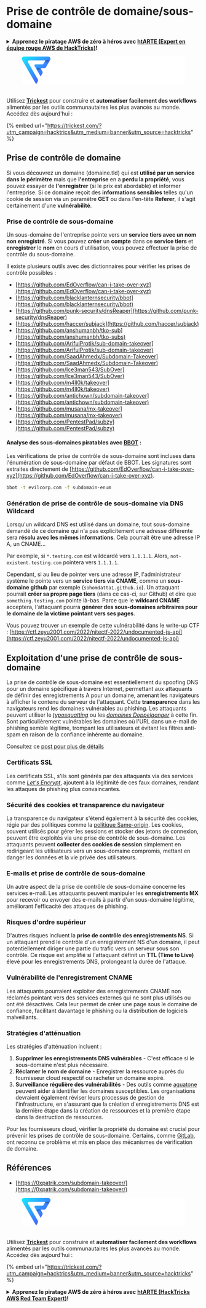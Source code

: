 # Prise de contrôle de domaine/sous-domaine

<details>

<summary><strong>Apprenez le piratage AWS de zéro à héros avec</strong> <a href="https://training.hacktricks.xyz/courses/arte"><strong>htARTE (Expert en équipe rouge AWS de HackTricks)</strong></a><strong>!</strong></summary>

Autres façons de soutenir HackTricks :

* Si vous souhaitez voir votre **entreprise annoncée dans HackTricks** ou **télécharger HackTricks en PDF**, consultez les [**PLANS D'ABONNEMENT**](https://github.com/sponsors/carlospolop) !
* Obtenez le [**swag officiel PEASS & HackTricks**](https://peass.creator-spring.com)
* Découvrez [**La famille PEASS**](https://opensea.io/collection/the-peass-family), notre collection exclusive de [**NFTs**](https://opensea.io/collection/the-peass-family)
* **Rejoignez le** 💬 [**groupe Discord**](https://discord.gg/hRep4RUj7f) ou le [**groupe Telegram**](https://t.me/peass) ou **suivez-nous** sur **Twitter** 🐦 [**@carlospolopm**](https://twitter.com/hacktricks_live)**.**
* **Partagez vos astuces de piratage en soumettant des PR aux** [**HackTricks**](https://github.com/carlospolop/hacktricks) et [**HackTricks Cloud**](https://github.com/carlospolop/hacktricks-cloud) dépôts GitHub.

</details>

<figure><img src="../.gitbook/assets/image (3) (1) (1) (1) (1).png" alt=""><figcaption></figcaption></figure>

\
Utilisez [**Trickest**](https://trickest.com/?utm\_campaign=hacktrics\&utm\_medium=banner\&utm\_source=hacktricks) pour construire et **automatiser facilement des workflows** alimentés par les outils communautaires les plus avancés au monde.\
Accédez dès aujourd'hui :

{% embed url="https://trickest.com/?utm_campaign=hacktrics&utm_medium=banner&utm_source=hacktricks" %}

## Prise de contrôle de domaine

Si vous découvrez un domaine (domaine.tld) qui est **utilisé par un service dans le périmètre** mais que **l'entreprise** en a **perdu la propriété**, vous pouvez essayer de **l'enregistrer** (si le prix est abordable) et informer l'entreprise. Si ce domaine reçoit des **informations sensibles** telles qu'un cookie de session via un paramètre **GET** ou dans l'en-tête **Referer**, il s'agit certainement d'une **vulnérabilité**.

### Prise de contrôle de sous-domaine

Un sous-domaine de l'entreprise pointe vers un **service tiers avec un nom non enregistré**. Si vous pouvez **créer** un **compte** dans ce **service tiers** et **enregistrer** le **nom** en cours d'utilisation, vous pouvez effectuer la prise de contrôle du sous-domaine.

Il existe plusieurs outils avec des dictionnaires pour vérifier les prises de contrôle possibles :

* [https://github.com/EdOverflow/can-i-take-over-xyz](https://github.com/EdOverflow/can-i-take-over-xyz)
* [https://github.com/blacklanternsecurity/bbot](https://github.com/blacklanternsecurity/bbot)
* [https://github.com/punk-security/dnsReaper](https://github.com/punk-security/dnsReaper)
* [https://github.com/haccer/subjack](https://github.com/haccer/subjack)
* [https://github.com/anshumanbh/tko-sub](https://github.com/anshumanbh/tko-subs)
* [https://github.com/ArifulProtik/sub-domain-takeover](https://github.com/ArifulProtik/sub-domain-takeover)
* [https://github.com/SaadAhmedx/Subdomain-Takeover](https://github.com/SaadAhmedx/Subdomain-Takeover)
* [https://github.com/Ice3man543/SubOver](https://github.com/Ice3man543/SubOver)
* [https://github.com/m4ll0k/takeover](https://github.com/m4ll0k/takeover)
* [https://github.com/antichown/subdomain-takeover](https://github.com/antichown/subdomain-takeover)
* [https://github.com/musana/mx-takeover](https://github.com/musana/mx-takeover)
* [https://github.com/PentestPad/subzy](https://github.com/PentestPad/subzy)

#### Analyse des sous-domaines piratables avec [BBOT](https://github.com/blacklanternsecurity/bbot) :

Les vérifications de prise de contrôle de sous-domaine sont incluses dans l'énumération de sous-domaine par défaut de BBOT. Les signatures sont extraites directement de [https://github.com/EdOverflow/can-i-take-over-xyz](https://github.com/EdOverflow/can-i-take-over-xyz).
```bash
bbot -t evilcorp.com -f subdomain-enum
```
### Génération de prise de contrôle de sous-domaine via DNS Wildcard

Lorsqu'un wildcard DNS est utilisé dans un domaine, tout sous-domaine demandé de ce domaine qui n'a pas explicitement une adresse différente sera **résolu avec les mêmes informations**. Cela pourrait être une adresse IP A, un CNAME...

Par exemple, si `*.testing.com` est wildcardé vers `1.1.1.1`. Alors, `not-existent.testing.com` pointera vers `1.1.1.1`.

Cependant, si au lieu de pointer vers une adresse IP, l'administrateur système le pointe vers un **service tiers via CNAME**, comme un **sous-domaine github** par exemple (`sohomdatta1.github.io`). Un attaquant pourrait **créer sa propre page tiers** (dans ce cas-ci, sur Github) et dire que `something.testing.com` pointe là-bas. Parce que le **wildcard CNAME** acceptera, l'attaquant pourra **générer des sous-domaines arbitraires pour le domaine de la victime pointant vers ses pages**.

Vous pouvez trouver un exemple de cette vulnérabilité dans le write-up CTF : [https://ctf.zeyu2001.com/2022/nitectf-2022/undocumented-js-api](https://ctf.zeyu2001.com/2022/nitectf-2022/undocumented-js-api)

## Exploitation d'une prise de contrôle de sous-domaine

La prise de contrôle de sous-domaine est essentiellement du spoofing DNS pour un domaine spécifique à travers Internet, permettant aux attaquants de définir des enregistrements A pour un domaine, amenant les navigateurs à afficher le contenu du serveur de l'attaquant. Cette **transparence** dans les navigateurs rend les domaines vulnérables au phishing. Les attaquants peuvent utiliser le [_typosquatting_](https://en.wikipedia.org/wiki/Typosquatting) ou les [_domaines Doppelganger_](https://en.wikipedia.org/wiki/Doppelg%C3%A4nger) à cette fin. Sont particulièrement vulnérables les domaines où l'URL dans un e-mail de phishing semble légitime, trompant les utilisateurs et évitant les filtres anti-spam en raison de la confiance inhérente au domaine.

Consultez ce [post pour plus de détails](https://0xpatrik.com/subdomain-takeover/)

### **Certificats SSL**
Les certificats SSL, s'ils sont générés par des attaquants via des services comme [_Let's Encrypt_](https://letsencrypt.org/), ajoutent à la légitimité de ces faux domaines, rendant les attaques de phishing plus convaincantes.

### **Sécurité des cookies et transparence du navigateur**
La transparence du navigateur s'étend également à la sécurité des cookies, régie par des politiques comme la [politique Same-origin](https://en.wikipedia.org/wiki/Same-origin_policy). Les cookies, souvent utilisés pour gérer les sessions et stocker des jetons de connexion, peuvent être exploités via une prise de contrôle de sous-domaine. Les attaquants peuvent **collecter des cookies de session** simplement en redirigeant les utilisateurs vers un sous-domaine compromis, mettant en danger les données et la vie privée des utilisateurs.

### **E-mails et prise de contrôle de sous-domaine**
Un autre aspect de la prise de contrôle de sous-domaine concerne les services e-mail. Les attaquants peuvent manipuler les **enregistrements MX** pour recevoir ou envoyer des e-mails à partir d'un sous-domaine légitime, améliorant l'efficacité des attaques de phishing.

### **Risques d'ordre supérieur**
D'autres risques incluent la **prise de contrôle des enregistrements NS**. Si un attaquant prend le contrôle d'un enregistrement NS d'un domaine, il peut potentiellement diriger une partie du trafic vers un serveur sous son contrôle. Ce risque est amplifié si l'attaquant définit un **TTL (Time to Live)** élevé pour les enregistrements DNS, prolongeant la durée de l'attaque.

### Vulnérabilité de l'enregistrement CNAME
Les attaquants pourraient exploiter des enregistrements CNAME non réclamés pointant vers des services externes qui ne sont plus utilisés ou ont été désactivés. Cela leur permet de créer une page sous le domaine de confiance, facilitant davantage le phishing ou la distribution de logiciels malveillants.

### **Stratégies d'atténuation**
Les stratégies d'atténuation incluent :
1. **Supprimer les enregistrements DNS vulnérables** - C'est efficace si le sous-domaine n'est plus nécessaire.
2. **Réclamer le nom de domaine** - Enregistrer la ressource auprès du fournisseur cloud respectif ou racheter un domaine expiré.
3. **Surveillance régulière des vulnérabilités** - Des outils comme [aquatone](https://github.com/michenriksen/aquatone) peuvent aider à identifier les domaines susceptibles. Les organisations devraient également réviser leurs processus de gestion de l'infrastructure, en s'assurant que la création d'enregistrements DNS est la dernière étape dans la création de ressources et la première étape dans la destruction de ressources.

Pour les fournisseurs cloud, vérifier la propriété du domaine est crucial pour prévenir les prises de contrôle de sous-domaine. Certains, comme [GitLab](https://about.gitlab.com/2018/02/05/gitlab-pages-custom-domain-validation/), ont reconnu ce problème et mis en place des mécanismes de vérification de domaine.

## Références
* [https://0xpatrik.com/subdomain-takeover/](https://0xpatrik.com/subdomain-takeover/)

<figure><img src="../.gitbook/assets/image (3) (1) (1) (1) (1).png" alt=""><figcaption></figcaption></figure>

\
Utilisez [**Trickest**](https://trickest.com/?utm\_campaign=hacktrics\&utm\_medium=banner\&utm\_source=hacktricks) pour construire et **automatiser facilement des workflows** alimentés par les outils communautaires les plus avancés au monde.\
Accédez dès aujourd'hui :

{% embed url="https://trickest.com/?utm_campaign=hacktrics&utm_medium=banner&utm_source=hacktricks" %}

<details>

<summary><strong>Apprenez le piratage AWS de zéro à héros avec</strong> <a href="https://training.hacktricks.xyz/courses/arte"><strong>htARTE (HackTricks AWS Red Team Expert)</strong></a><strong>!</strong></summary>

D'autres façons de soutenir HackTricks :

* Si vous souhaitez voir votre **entreprise annoncée dans HackTricks** ou **télécharger HackTricks en PDF**, consultez les [**PLANS D'ABONNEMENT**](https://github.com/sponsors/carlospolop) !
* Obtenez le [**swag officiel PEASS & HackTricks**](https://peass.creator-spring.com)
* Découvrez [**The PEASS Family**](https://opensea.io/collection/the-peass-family), notre collection exclusive de [**NFTs**](https://opensea.io/collection/the-peass-family)
* **Rejoignez** 💬 le [**groupe Discord**](https://discord.gg/hRep4RUj7f) ou le [**groupe Telegram**](https://t.me/peass) ou **suivez-nous** sur **Twitter** 🐦 [**@carlospolopm**](https://twitter.com/hacktricks_live)**.**
* **Partagez vos astuces de piratage en soumettant des PR aux** [**HackTricks**](https://github.com/carlospolop/hacktricks) et [**HackTricks Cloud**](https://github.com/carlospolop/hacktricks-cloud) github repos.

</details>
